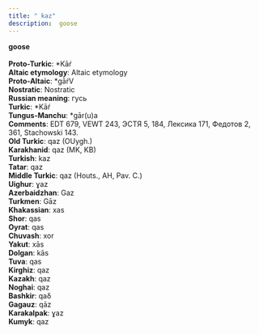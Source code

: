 ```yaml
---
title: " kaz"
description:  goose
---
```

<p data-pagefind-weight="0.5">
<strong> goose</strong><br><br>
<strong>Proto-Turkic</strong>:  *Kāŕ<br>
<strong>Altaic etymology</strong>:  Altaic etymology<br>
<strong> Proto-Altaic</strong>:  *gā̀ŕV<br>
<strong>Nostratic</strong>:  Nostratic<br>
<strong>Russian meaning</strong>:  гусь<br>
<strong>Turkic</strong>:  *Kāŕ<br>
<strong>Tungus-Manchu</strong>:  *gār(u)a<br>
<strong>Comments</strong>:  EDT 679, VEWT 243, ЭСТЯ 5, 184, Лексика 171, Федотов 2, 361, Stachowski 143.<br>
<strong>Old Turkic</strong>:  qaz (OUygh.)<br>
<strong>Karakhanid</strong>:  qaz (MK, KB)<br>
<strong>Turkish</strong>:  kaz<br>
<strong>Tatar</strong>:  qaz<br>
<strong>Middle Turkic</strong>:  qaz (Houts., AH, Pav. C.)<br>
<strong>Uighur</strong>:  ɣaz<br>
<strong>Azerbaidzhan</strong>:  Gaz<br>
<strong>Turkmen</strong>:  Gāz<br>
<strong>Khakassian</strong>:  xas<br>
<strong>Shor</strong>:  qas<br>
<strong>Oyrat</strong>:  qas<br>
<strong>Chuvash</strong>:  xor<br>
<strong>Yakut</strong>:  xās<br>
<strong>Dolgan</strong>:  kās<br>
<strong>Tuva</strong>:  qas<br>
<strong>Kirghiz</strong>:  qaz<br>
<strong>Kazakh</strong>:  qaz<br>
<strong>Noghai</strong>:  qaz<br>
<strong>Bashkir</strong>:  qaδ<br>
<strong>Gagauz</strong>:  qāz<br>
<strong>Karakalpak</strong>:  ɣaz<br>
<strong>Kumyk</strong>:  qaz<br>

</p>
